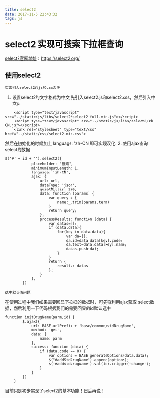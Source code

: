 ```yaml
---
title: select2 
date: 2017-11-6 22:43:32
tags: js
---
```


# select2 实现可搜索下拉框查询

[select2官网地址](https://select2.org/)：https://select2.org/

## 使用select2

```base
页面引入select2的js和css文件
```
1. 设置select2的文字格式为中文
先引入select2.js和select2.css，然后引入中文js
```code
    <script type="text/javascript" src="../static/js/libs/select2/select2.full.min.js"></script>
    <script type="text/javascript" src="../static/js/libs/select2/zh-CN.js"></script>
    <link rel="stylesheet" type="text/css" href="../static/css/select2.min.css">
```

然后在初始化的时候加上 language: 'zh-CN'即可实现汉化.
2. 使用ajax查询select的数据
```code
$('#' + id + '').select2({
            placeholder: "搜索",
            minimumInputLength: 1,
            language: 'zh-CN',
            ajax: {
                url: url,
                dataType: 'json',
                quietMillis: 250,
                data: function (params) {
                    var query = {
                        name:_.trim(params.term)
                    }
                    return query;
                },
                processResults: function (data) {
                    var datas=[];
                    if (data.data){
                        for(key in data.data){
                            var da={};
                            da.id=data.data[key].code;
                            da.text=data.data[key].name;
                            datas.push(da);
                        }
                    }
                    return {
                        results: datas
                    };
                }
            },
        })
``` 

```base
选中默认值问题
```

在使用过程中我们如果需要回显下拉框的数据时，可先将利用ajax获取 select数据，然后利用一下代码根据我们的需要回显的id默认选中
```code
function initDrugName(parm,id) {
        $.ajax({
            url: BASE.urlPrefix + 'base/common/stdDrugName',
            method: 'get',
            data: {
                name: parm
            },
            success: function (data) {
                if (data.code == 0) {
                    var options = BASE.generateOptions(data.data);
                    $("#addStdDrugName").append(options);
                    $("#addStdDrugName").val(id).trigger("change");
                }
            }
        })
    }
```
目前只是初步实现了select2的基本功能！日后再说！